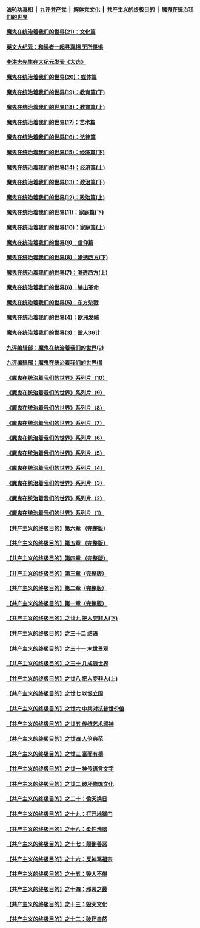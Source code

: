 

####  [法轮功真相](../../../../basic/blob/master/README.md?t=01111631) &nbsp;|&nbsp; [九评共产党](../../../../9ping.md/blob/master/README.md?t=01111631) &nbsp;|&nbsp; [解体党文化](../../../../jtdwh.md/blob/master/README.md?t=01111631)  &nbsp;|&nbsp; [共产主义的终极目的](../../../../gczydzjmd.md/blob/master/README.md?t=01111631) &nbsp;|&nbsp; [魔鬼在统治我们的世界](../../../../mgztzwmdsj.md/blob/master/README.md?t=01111631) 

#### [魔鬼在统治着我们的世界(21)：文化篇](../pages/nsc422/n10597706.md?t=01111631) 

#### [英文大纪元：和读者一起寻真相 无所畏惧](../pages/nsc422/n12542027.md?t=01111631) 

#### [李洪志先生在大纪元发表《大选》](../pages/nsc422/n12534746.md?t=01111631) 

#### [魔鬼在统治着我们的世界(20)：媒体篇](../pages/nsc422/n10586579.md?t=01111631) 

#### [魔鬼在统治着我们的世界(19)：教育篇(下)](../pages/nsc422/n10564808.md?t=01111631) 

#### [魔鬼在统治着我们的世界(18)：教育篇(上)](../pages/nsc422/n10526970.md?t=01111631) 

#### [魔鬼在统治着我们的世界(17)：艺术篇](../pages/nsc422/n10499093.md?t=01111631) 

#### [魔鬼在统治着我们的世界(16)：法律篇](../pages/nsc422/n10485969.md?t=01111631) 

#### [魔鬼在统治着我们的世界(15)：经济篇(下)](../pages/nsc422/n10469975.md?t=01111631) 

#### [魔鬼在统治着我们的世界(14)：经济篇(上)](../pages/nsc422/n10457370.md?t=01111631) 

#### [魔鬼在统治着我们的世界(13)：政治篇(下)](../pages/nsc422/n10448270.md?t=01111631) 

#### [魔鬼在统治着我们的世界(12)：政治篇(上)](../pages/nsc422/n10444576.md?t=01111631) 

#### [魔鬼在统治着我们的世界(11)：家庭篇(下)](../pages/nsc422/n10440961.md?t=01111631) 

#### [魔鬼在统治着我们的世界(10)：家庭篇(上)](../pages/nsc422/n10435448.md?t=01111631) 

#### [魔鬼在统治着我们的世界(9)：信仰篇](../pages/nsc422/n10432159.md?t=01111631) 

#### [魔鬼在统治着我们的世界(8)：渗透西方(下)](../pages/nsc422/n10429603.md?t=01111631) 

#### [魔鬼在统治着我们的世界(7)：渗透西方(上)](../pages/nsc422/n10426013.md?t=01111631) 

#### [魔鬼在统治着我们的世界(6)：输出革命](../pages/nsc422/n10421536.md?t=01111631) 

#### [魔鬼在统治着我们的世界(5)：东方杀戮](../pages/nsc422/n10417707.md?t=01111631) 

#### [魔鬼在统治着我们的世界(4)：欧洲发端](../pages/nsc422/n10414890.md?t=01111631) 

#### [魔鬼在统治着我们的世界(3)：毁人36计](../pages/nsc422/n10411583.md?t=01111631) 

#### [九评编辑部：魔鬼在统治着我们的世界(2)](../pages/nsc422/n10410036.md?t=01111631) 

#### [九评编辑部：魔鬼在统治着我们的世界(1)](../pages/nsc422/n10406825.md?t=01111631) 

#### [《魔鬼在统治着我们的世界》系列片（10）](../pages/nsc422/n12292670.md?t=01111631) 

#### [《魔鬼在统治着我们的世界》系列片（9）](../pages/nsc422/n12290859.md?t=01111631) 

#### [《魔鬼在统治着我们的世界》系列片（8）](../pages/nsc422/n12287445.md?t=01111631) 

#### [《魔鬼在统治着我们的世界》系列片（7）](../pages/nsc422/n12283425.md?t=01111631) 

#### [《魔鬼在统治着我们的世界》系列片（6）](../pages/nsc422/n12282314.md?t=01111631) 

#### [《魔鬼在统治着我们的世界》系列片（5）](../pages/nsc422/n12281419.md?t=01111631) 

#### [《魔鬼在统治着我们的世界》系列片（4）](../pages/nsc422/n12274024.md?t=01111631) 

#### [《魔鬼在统治着我们的世界》系列片（3）](../pages/nsc422/n12271322.md?t=01111631) 

#### [《魔鬼在统治着我们的世界》系列片（2）](../pages/nsc422/n12269049.md?t=01111631) 

#### [《魔鬼在统治着我们的世界》系列片（1）](../pages/nsc422/n12267575.md?t=01111631) 

#### [【共产主义的终极目的】第六章 （完整版）](../pages/nsc422/n11428913.md?t=01111631) 

#### [【共产主义的终极目的】第五章 （完整版）](../pages/nsc422/n11428912.md?t=01111631) 

#### [【共产主义的终极目的】第四章 （完整版）](../pages/nsc422/n11428907.md?t=01111631) 

#### [【共产主义的终极目的】第三章（完整版）](../pages/nsc422/n11428848.md?t=01111631) 

#### [【共产主义的终极目的】第二章（完整版）](../pages/nsc422/n11428831.md?t=01111631) 

#### [【共产主义的终极目的】第一章（完整版）](../pages/nsc422/n11417651.md?t=01111631) 

#### [【共产主义的终极目的】之廿九 把人变非人(下)](../pages/nsc422/n11344140.md?t=01111631) 

#### [【共产主义的终极目的】之三十二 结语](../pages/nsc422/n11360535.md?t=01111631) 

#### [【共产主义的终极目的】之三十一 末世景观](../pages/nsc422/n11351129.md?t=01111631) 

#### [【共产主义的终极目的】之三十 几成狼世界](../pages/nsc422/n11348280.md?t=01111631) 

#### [【共产主义的终极目的】之廿八 把人变非人(上)](../pages/nsc422/n11340492.md?t=01111631) 

#### [【共产主义的终极目的】之廿七 以恨立国](../pages/nsc422/n11336944.md?t=01111631) 

#### [【共产主义的终极目的】之廿六 中共对抗普世价值](../pages/nsc422/n11324785.md?t=01111631) 

#### [【共产主义的终极目的】之廿五 传统艺术颂神](../pages/nsc422/n11296396.md?t=01111631) 

#### [【共产主义的终极目的】之廿四 人伦典范](../pages/nsc422/n11296397.md?t=01111631) 

#### [【共产主义的终极目的】之廿三 富而有德](../pages/nsc422/n11283598.md?t=01111631) 

#### [【共产主义的终极目的】之廿一 神传语言文字](../pages/nsc422/n11263265.md?t=01111631) 

#### [【共产主义的终极目的】之廿二 破坏修炼文化](../pages/nsc422/n11245728.md?t=01111631) 

#### [【共产主义的终极目的】之二十：偷天换日](../pages/nsc422/n11238846.md?t=01111631) 

#### [【共产主义的终极目的】之十九：打开地狱门](../pages/nsc422/n11206376.md?t=01111631) 

#### [【共产主义的终极目的】之十八：柔性洗脑](../pages/nsc422/n11199994.md?t=01111631) 

#### [【共产主义的终极目的】之十七：颠倒善恶](../pages/nsc422/n11179782.md?t=01111631) 

#### [【共产主义的终极目的】之十六：反神骂祖宗](../pages/nsc422/n11166798.md?t=01111631) 

#### [【共产主义的终极目的】之十五：毁人不倦](../pages/nsc422/n11166792.md?t=01111631) 

#### [【共产主义的终极目的】之十四：邪恶之最](../pages/nsc422/n11150249.md?t=01111631) 

#### [【共产主义的终极目的】之十三：毁灭文化](../pages/nsc422/n11135227.md?t=01111631) 

#### [【共产主义的终极目的】之十二：破坏自然](../pages/nsc422/n11135214.md?t=01111631) 

